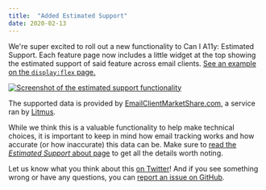 ```yaml
---
title:  "Added Estimated Support"
date: 2020-02-13
---
```


We're super excited to roll out a new functionality to Can I A11y: Estimated Support. Each feature page now includes a little widget at the top showing the estimated support of said feature across email clients. [See an example on the `display:flex` page.](/features/css-display-flex/)

[![Screenshot of the estimated support functionality](/assets/images/posts/2020-02-13-estimated-support.png)](/features/css-display-flex/)

The supported data is provided by [EmailClientMarketShare.com](https://www.emailclientmarketshare.com), a service ran by [Litmus](https://www.litmus.com).

While we think this is a valuable functionality to help make technical choices, it is important to keep in mind how email tracking works and how accurate (or how inaccurate) this data can be. Make sure to [read the _Estimated Support_ about page](/support/) to get all the details worth noting.

Let us know what you think about this [on Twitter](https://twitter.com/cania11y/)! And if you see something wrong or have any questions, you can [report an issue on GitHub](https://github.com/lemnis/cania11y/issues).